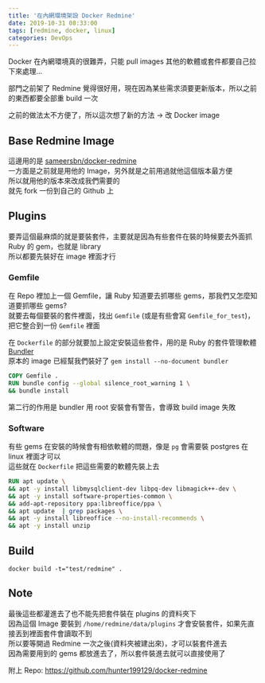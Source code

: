 ```yaml
---
title: '在內網環境架設 Docker Redmine'
date: 2019-10-31 08:33:00
tags: [redmine, docker, linux]
categories: DevOps
---
```


Docker 在內網環境真的很難弄，只能 pull images 其他的軟體或套件都要自己拉下來處理...

部門之前架了 Redmine 覺得很好用，現在因為某些需求須要更新版本，所以之前的東西都要全部重 build 一次

之前的做法太不方便了，所以這次想了新的方法 -> 改 Docker image

<!--More-->

## Base Redmine Image

這邊用的是 [sameersbn/docker-redmine](https://github.com/sameersbn/docker-redmine)  
一方面是之前就是用他的 Image，另外就是之前用過就他這個版本最方便  
所以就用他的版本來改成我們需要的  
就先 fork 一份到自己的 Github 上

## Plugins

要弄這個最麻煩的就是要裝套件，主要就是因為有些套件在裝的時候要去外面抓 Ruby 的 gem，也就是 library  
所以都要先裝好在 image 裡面才行  

### Gemfile
在 Repo 裡加上一個 Gemfile，讓 Ruby 知道要去抓哪些 gems，那我們又怎麼知道要抓哪些 gems?  
就要去每個要裝的套件裡面，找出 `Gemfile` (或是有些會寫 `Gemfile_for_test`)，把它整合到一份 `Gemfile` 裡面

在 `Dockerfile` 的部分就要加上設定安裝這些套件，用的是 Ruby 的套件管理軟體 [Bundler](http://bundler.io)  
原本的 image 已經幫我們裝好了 `gem install --no-document bundler`

```Dockerfile
COPY Gemfile .
RUN bundle config --global silence_root_warning 1 \
&& bundle install
```

第二行的作用是 bundler 用 root 安裝會有警告，會導致 build image 失敗

### Software
有些 gems 在安裝的時候會有相依軟體的問題，像是 `pg` 會需要裝 postgres 在 linux 裡面才可以  
這些就在 `Dockerfile` 把這些需要的軟體先裝上去

```Dockerfile
RUN apt update \
&& apt -y install libmysqlclient-dev libpq-dev libmagick++-dev \
&& apt -y install software-properties-common \
&& add-apt-repository ppa:libreoffice/ppa \
&& apt update  | grep packages \
&& apt -y install libreoffice --no-install-recommends \
&& apt -y install unzip
```
## Build

```shell
docker build -t="test/redmine" .
```

## Note
最後這些都灌進去了也不能先把套件裝在 plugins 的資料夾下  
因為這個 Image 要裝到 `/home/redmine/data/plugins` 才會安裝套件，如果先直接丟到裡面套件會讀取不到  
所以要等開過 Redmine 一次之後(資料夾被建出來)，才可以裝套件進去  
因為需要用到的 gems 都放進去了，所以套件裝進去就可以直接使用了

附上 Repo: https://github.com/hunter199129/docker-redmine
